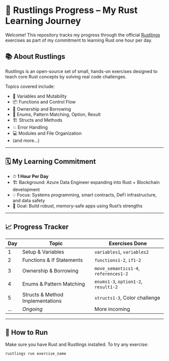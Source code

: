 # 🦀 Rustlings Progress – My Rust Learning Journey

Welcome! This repository tracks my progress through the official [Rustlings](https://github.com/rust-lang/rustlings) exercises as part of my commitment to learning Rust one hour per day.

## 📚 About Rustlings

Rustlings is an open-source set of small, hands-on exercises designed to teach core Rust concepts by solving real code challenges.

Topics covered include:
- 🧠 Variables and Mutability
- 📦 Functions and Control Flow
- 📄 Ownership and Borrowing
- 🧩 Enums, Pattern Matching, Option, Result
- 🏗 Structs and Methods
- 💥 Error Handling
- 💻 Modules and File Organization
- (and more...)

---

## 🗓️ My Learning Commitment

- ⏱ **1 Hour Per Day**
- 🏗 Background: Azure Data Engineer expanding into Rust + Blockchain development
- 💡 Focus: Systems programming, smart contracts, DeFi infrastructure, and data safety
- 🚀 Goal: Build robust, memory-safe apps using Rust’s strengths

---

## 📈 Progress Tracker

| Day | Topic                          | Exercises Done                  |
|-----|--------------------------------|----------------------------------|
| 1   | Setup & Variables              | `variables1`, `variables2`      |
| 2   | Functions & If Statements      | `functions1-2`, `if1-2`         |
| 3   | Ownership & Borrowing          | `move_semantics1-4`, `references1-2` |
| 4   | Enums & Pattern Matching       | `enums1-3`, `option1-2`, `result1-2` |
| 5   | Structs & Method Implementations | `structs1-3`, Color challenge   |
| ... | *Ongoing*                      | More incoming                   |

---

## 📂 How to Run

Make sure you have Rust and Rustlings installed. To try any exercise:

```bash
rustlings run exercise_name

